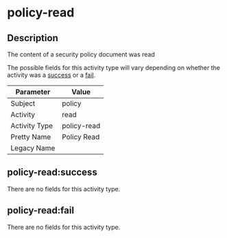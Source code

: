policy-read
===========

Description
-----------
The content of a security policy document was read

The possible fields for this activity type will vary depending on whether the activity was a [success](#policy-readsuccess) or a [fail](#policy-readfail).

| Parameter     | Value       |
| ------------- | ----------- |
| Subject       | policy      |
| Activity      | read        |
| Activity Type | policy-read |
| Pretty Name   | Policy Read |
| Legacy Name   |             |

policy-read:success
-------------------

There are no fields for this activity type.


policy-read:fail
----------------

There are no fields for this activity type.
